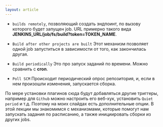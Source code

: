```yaml
---
layout: article
---
```

- `builds remotely`, позволяющий создать эндпоинт, по вызову которого будет запущен job.
URL примерно такого вида **JENKINS_URL/job/fs/build?token=TOKEN_NAME**.

- `Build after other projects are built`
Этот механизм позволяет одной job запуститься в зависимости от того, как закончилась другая.

- `Build periodically`
Это про запуск заданий по времени. Можно сравнить с **cron**.

- `Poll SCM`
Происходит периодический опрос репозитория, и, если в нем произошли изменения, запускается сборка.

По мере установки плагинов сюда будут добавляться другие триггеры, например для `Github` можно настроить его веб-хук, установить `Quiet period` и т.д. Поэтому на моих слайдах есть дополнительные опции. В этой лекции мы знакомимся с механизмами, которые помогут нам запускать задания по расписанию, а также инициировать сборки из других jobs.
